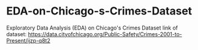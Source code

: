 # EDA-on-Chicago-s-Crimes-Dataset
Exploratory Data Analysis (EDA) on Chicago's Crimes Dataset
link of dataset: https://data.cityofchicago.org/Public-Safety/Crimes-2001-to-Present/ijzp-q8t2
